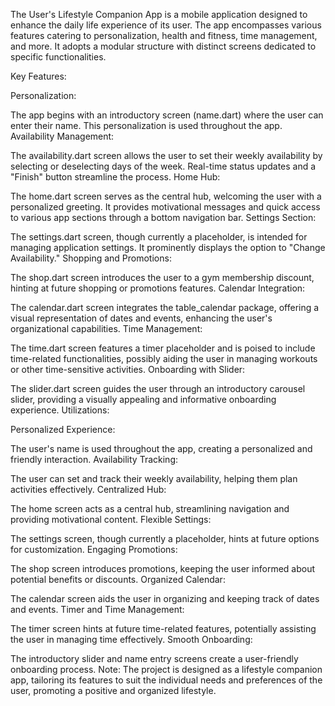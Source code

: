 The User's Lifestyle Companion App is a mobile application designed to enhance the daily life experience of its user. The app encompasses various features catering to personalization, health and fitness, time management, and more. It adopts a modular structure with distinct screens dedicated to specific functionalities.

Key Features:

Personalization:

The app begins with an introductory screen (name.dart) where the user can enter their name. This personalization is used throughout the app.
Availability Management:

The availability.dart screen allows the user to set their weekly availability by selecting or deselecting days of the week. Real-time status updates and a "Finish" button streamline the process.
Home Hub:

The home.dart screen serves as the central hub, welcoming the user with a personalized greeting. It provides motivational messages and quick access to various app sections through a bottom navigation bar.
Settings Section:

The settings.dart screen, though currently a placeholder, is intended for managing application settings. It prominently displays the option to "Change Availability."
Shopping and Promotions:

The shop.dart screen introduces the user to a gym membership discount, hinting at future shopping or promotions features.
Calendar Integration:

The calendar.dart screen integrates the table_calendar package, offering a visual representation of dates and events, enhancing the user's organizational capabilities.
Time Management:

The time.dart screen features a timer placeholder and is poised to include time-related functionalities, possibly aiding the user in managing workouts or other time-sensitive activities.
Onboarding with Slider:

The slider.dart screen guides the user through an introductory carousel slider, providing a visually appealing and informative onboarding experience.
Utilizations:

Personalized Experience:

The user's name is used throughout the app, creating a personalized and friendly interaction.
Availability Tracking:

The user can set and track their weekly availability, helping them plan activities effectively.
Centralized Hub:

The home screen acts as a central hub, streamlining navigation and providing motivational content.
Flexible Settings:

The settings screen, though currently a placeholder, hints at future options for customization.
Engaging Promotions:

The shop screen introduces promotions, keeping the user informed about potential benefits or discounts.
Organized Calendar:

The calendar screen aids the user in organizing and keeping track of dates and events.
Timer and Time Management:

The timer screen hints at future time-related features, potentially assisting the user in managing time effectively.
Smooth Onboarding:

The introductory slider and name entry screens create a user-friendly onboarding process.
Note:
The project is designed as a lifestyle companion app, tailoring its features to suit the individual needs and preferences of the user, promoting a positive and organized lifestyle.
